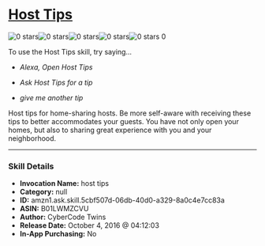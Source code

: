 # [Host Tips](http://alexa.amazon.com/#skills/amzn1.ask.skill.5cbf507d-06db-40d0-a329-8a0c4e7cc83a)
![0 stars](../../images/ic_star_border_black_18dp_1x.png)![0 stars](../../images/ic_star_border_black_18dp_1x.png)![0 stars](../../images/ic_star_border_black_18dp_1x.png)![0 stars](../../images/ic_star_border_black_18dp_1x.png)![0 stars](../../images/ic_star_border_black_18dp_1x.png) 0

To use the Host Tips skill, try saying...

* *Alexa, Open Host Tips*

* *Ask Host Tips for a tip*

* *give me another tip*

Host tips for home-sharing hosts. Be more self-aware with receiving these tips to better accommodates your guests. You have not only open your homes, but also to sharing great experience with you and your neighborhood.

***

### Skill Details

* **Invocation Name:** host tips
* **Category:** null
* **ID:** amzn1.ask.skill.5cbf507d-06db-40d0-a329-8a0c4e7cc83a
* **ASIN:** B01LWMZCVU
* **Author:** CyberCode Twins
* **Release Date:** October 4, 2016 @ 04:12:03
* **In-App Purchasing:** No
